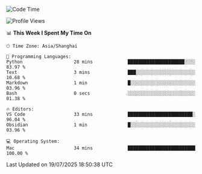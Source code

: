 <!--START_SECTION:waka-->
![Code Time](http://img.shields.io/badge/Code%20Time-556%20hrs%2010%20mins-blue)

![Profile Views](http://img.shields.io/badge/Profile%20Views-3-blue)

📊 **This Week I Spent My Time On** 

```text
🕑︎ Time Zone: Asia/Shanghai

💬 Programming Languages: 
Python                   28 mins             █████████████████████░░░░   83.97 % 
Text                     3 mins              ███░░░░░░░░░░░░░░░░░░░░░░   10.68 % 
Markdown                 1 min               █░░░░░░░░░░░░░░░░░░░░░░░░   03.96 % 
Bash                     0 secs              ░░░░░░░░░░░░░░░░░░░░░░░░░   01.38 % 

🔥 Editors: 
VS Code                  33 mins             ████████████████████████░   96.04 % 
Obsidian                 1 min               █░░░░░░░░░░░░░░░░░░░░░░░░   03.96 % 

💻 Operating System: 
Mac                      34 mins             █████████████████████████   100.00 % 
```


 Last Updated on 19/07/2025 18:50:38 UTC
<!--END_SECTION:waka-->
